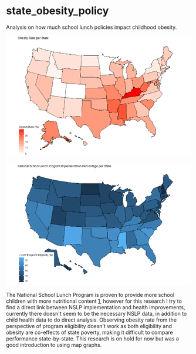 # state_obesity_policy

Analysis on how much school lunch policies impact childhood obesity.

![obesity rate](https://github.com/KVasq/state_obesity_policy/blob/main/obesity_state.png)

![lunch_pct](https://github.com/KVasq/state_obesity_policy/blob/main/lunch_state.png)

The National School Lunch Program is proven to provide more school children with more nutritional content [1](https://frac.org/wp-content/uploads/school-nutrition-brief.pdf), however for this research I try to find a direct link between NSLP implementation and health improvements, currently there doesn't seem to be the necessary NSLP data, in addition to child health data to do direct analysis. Observing obesity rate from the perspective of program eligibility doesn't work as both eligibility and obesity are co-effects of state poverty, making it difficult to compare performance state-by-state. This research is on hold for now but was a good introduction to using map graphs.

